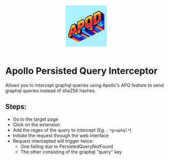 <img src="./icons/icon128.png" style="display: block; margin-left: auto; margin-right: auto; padding: 20px;">

# Apollo Persisted Query Interceptor

Allows you to intercept graphql queries using Apollo's APQ feature to send graphql queries instead of sha256 hashes.

## Steps:
* Go to the target page
* Click on the extension
* Add the regex of the query to intercept (Eg. : `*graphql*`)
* Initiate the request through the web interface
* Request intercepted will trigger twice:
    * One failing due to PersistedQueryNotFound
    * The other consisting of the graphql "query" key


